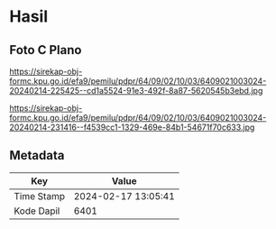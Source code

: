 # Hasil

## Foto C Plano

https://sirekap-obj-formc.kpu.go.id/efa9/pemilu/pdpr/64/09/02/10/03/6409021003024-20240214-225425--cd1a5524-91e3-492f-8a87-5620545b3ebd.jpg

https://sirekap-obj-formc.kpu.go.id/efa9/pemilu/pdpr/64/09/02/10/03/6409021003024-20240214-231416--f4539cc1-1329-469e-84b1-54671f70c633.jpg


## Metadata

| Key        | Value               |
| ---------- | ------------------- |
| Time Stamp | 2024-02-17 13:05:41 |
| Kode Dapil | 6401                |



